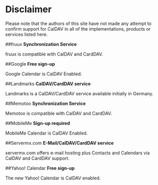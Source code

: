 # Disclaimer
Please note that the authors of this site have not made any attempt to confirm support for CalDAV in all of the implementations, products or services listed here. 

##fruux
**Synchronization Service**

fruux is compatible with CalDAV and CardDAV.

##Google
**Free sign-up**

Google Calendar is CalDAV Enabled.

##Landmarks
**CalDAV/CardDAV service**

Landmarks is a CalDAV/CardDAV service available initially in Germany.

##Memotoo
**Synchronization Service**

Memotoo is compatible with CalDAV and CardDAV.

##MobileMe
**Sign-up required**

MobileMe Calendar is CalDAV Enabled.

##Servermx.com
**E-Mail/CalDAV/CardDAV service**

servermx.com offers e-mail hosting plus Contacts and Calendars via CalDAV and CardDAV support.

##Yahoo! Calendar
**Free sign-up**

The new Yahoo! Calendar is CalDAV enabled. 